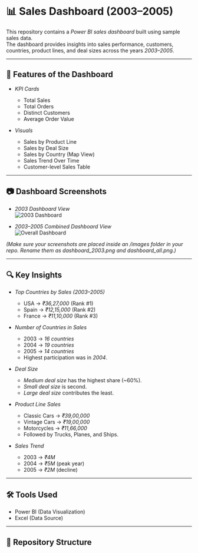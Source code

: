 # 📊 Sales Dashboard (2003–2005)

This repository contains a *Power BI sales dashboard* built using sample sales data.  
The dashboard provides insights into sales performance, customers, countries, product lines, and deal sizes across the years *2003–2005*.  

---

## 🚀 Features of the Dashboard
- *KPI Cards*  
  - Total Sales  
  - Total Orders  
  - Distinct Customers  
  - Average Order Value  

- *Visuals*  
  - Sales by Product Line  
  - Sales by Deal Size  
  - Sales by Country (Map View)  
  - Sales Trend Over Time  
  - Customer-level Sales Table  

---

## 📷 Dashboard Screenshots  

- *2003 Dashboard View*  
![2003 Dashboard](images/dashboard_2003.png)  

- *2003–2005 Combined Dashboard View*  
![Overall Dashboard](images/dashboard_all.png)  

*(Make sure your screenshots are placed inside an /images folder in your repo. Rename them as dashboard_2003.png and dashboard_all.png.)*  

---

## 🔍 Key Insights  

- *Top Countries by Sales (2003–2005)*  
  - USA → *₹36,27,000* (Rank #1)  
  - Spain → *₹12,15,000* (Rank #2)  
  - France → *₹11,10,000* (Rank #3)  

- *Number of Countries in Sales*  
  - 2003 → *16 countries*  
  - 2004 → *19 countries*  
  - 2005 → *14 countries*  
  - Highest participation was in *2004*.  

- *Deal Size*  
  - *Medium deal size* has the highest share (~60%).  
  - *Small deal size* is second.  
  - *Large deal size* contributes the least.  

- *Product Line Sales*  
  - Classic Cars → *₹39,00,000*  
  - Vintage Cars → *₹19,00,000*  
  - Motorcycles → *₹11,66,000*  
  - Followed by Trucks, Planes, and Ships.  

- *Sales Trend*  
  - 2003 → *₹4M*  
  - 2004 → *₹5M* (peak year)  
  - 2005 → *₹2M* (decline)  

---

## 🛠 Tools Used  
- Power BI (Data Visualization)  
- Excel (Data Source)  

---

## 📂 Repository Structure

